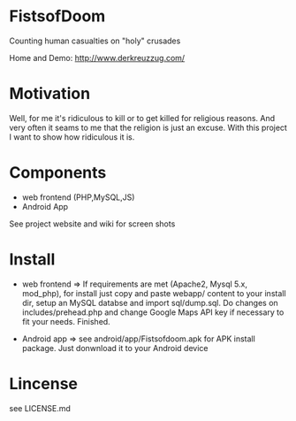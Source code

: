 FistsofDoom
===========

Counting human casualties on "holy" crusades

Home and Demo: http://www.derkreuzzug.com/

Motivation
==========
Well, for me it's ridiculous to kill or to get killed for religious reasons. And very often it seams to me that the religion is just an excuse.
With this project I want to show how ridiculous it is.

Components
==========
- web frontend (PHP,MySQL,JS)
- Android App

See project website and wiki for screen shots

Install
=======
- web frontend =>
If requirements are met (Apache2, Mysql 5.x, mod_php), for install just copy and paste webapp/ content to your install dir, setup an MySQL databse and import sql/dump.sql.
Do changes on includes/prehead.php and change Google Maps API key if necessary to fit your needs. Finished.

- Android app =>
see android/app/Fistsofdoom.apk for APK install package. Just donwnload it to your Android device

Lincense
========
see LICENSE.md